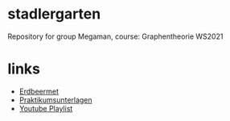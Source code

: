 # stadlergarten
Repository for group Megaman, course: Graphentheorie WS2021

# links
- [Erdbeermet](https://github.com/david-schaller/Erdbeermet)
- [Praktikumsunterlagen](http://silo.bioinf.uni-leipzig.de/GTPraktikumRMaps/)
- [Youtube Playlist](https://www.youtube.com/playlist?list=PL9txBBaNjRnA_7c4_blYW1QTYhSqnDeZU)
